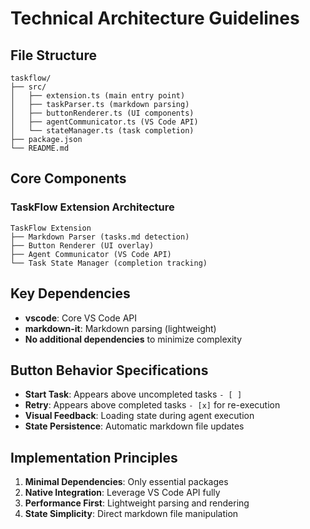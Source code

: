 # Technical Architecture Guidelines

## File Structure
```
taskflow/
├── src/
│   ├── extension.ts (main entry point)
│   ├── taskParser.ts (markdown parsing)
│   ├── buttonRenderer.ts (UI components)
│   ├── agentCommunicator.ts (VS Code API)
│   └── stateManager.ts (task completion)
├── package.json
└── README.md
```

## Core Components

### TaskFlow Extension Architecture
```
TaskFlow Extension
├── Markdown Parser (tasks.md detection)
├── Button Renderer (UI overlay)
├── Agent Communicator (VS Code API)
└── Task State Manager (completion tracking)
```

## Key Dependencies
- **vscode**: Core VS Code API
- **markdown-it**: Markdown parsing (lightweight)
- **No additional dependencies** to minimize complexity

## Button Behavior Specifications
- **Start Task**: Appears above uncompleted tasks `- [ ]`
- **Retry**: Appears above completed tasks `- [x]` for re-execution
- **Visual Feedback**: Loading state during agent execution
- **State Persistence**: Automatic markdown file updates

## Implementation Principles
1. **Minimal Dependencies**: Only essential packages
2. **Native Integration**: Leverage VS Code API fully
3. **Performance First**: Lightweight parsing and rendering
4. **State Simplicity**: Direct markdown file manipulation